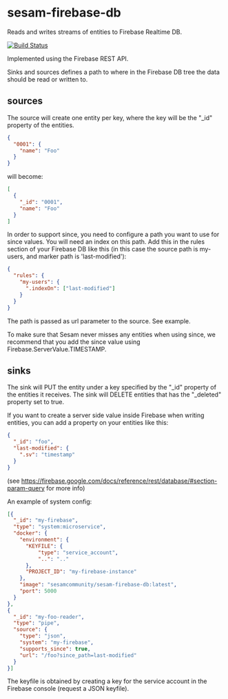 # sesam-firebase-db
Reads and writes streams of entities to Firebase Realtime DB.

[![Build Status](https://travis-ci.org/sesam-community/sesam-firebase-db.svg?branch=master)](https://travis-ci.org/sesam-community/sesam-firebase-db)

Implemented using the Firebase REST API.

Sinks and sources defines a path to where in the Firebase DB tree the data should be read or written to.

## sources
The source will create one entity per key, where the key will be the "_id" property of the entities.
```json
{
  "0001": {
    "name": "Foo"
  }
}
```
will become:
```json
[
  {
    "_id": "0001",
    "name": "Foo"
  }
]
```

In order to support since, you need to configure a path you want to use for since values. You will need an index on this path. Add this in the rules section
of your Firebase DB like this (in this case the source path is my-users, and marker path is 'last-modified'):
```json
{
  "rules": {
    "my-users": {
      ".indexOn": ["last-modified"]
    }
  }
}
```

The path is passed as url parameter to the source. See example.

To make sure that Sesam never misses any entities when using since, we recommend that you add the since value using Firebase.ServerValue.TIMESTAMP.

## sinks
The sink will PUT the entity under a key specified by the "_id" property of the entities it receives. The sink will DELETE entities that has the "_deleted" property
set to true.

If you want to create a server side value inside Firebase when writing entities, you can add a property on your entities like this:
```json
{
  "_id": "foo",
  "last-modified": {
    ".sv": "timestamp"
  }
}
```

(see https://firebase.google.com/docs/reference/rest/database/#section-param-query for more info)

An example of system config: 

```json
[{
  "_id": "my-firebase",
  "type": "system:microservice",
  "docker": {
    "environment": {
      "KEYFILE": {
          "type": "service_account",
          "..": ".."
      },
      "PROJECT_ID": "my-firebase-instance"
    },
    "image": "sesamcommunity/sesam-firebase-db:latest",
    "port": 5000
  }
},
{
  "_id": "my-foo-reader",
  "type": "pipe",
  "source": {
    "type": "json",
    "system": "my-firebase",
    "supports_since": true,
    "url": "/foo?since_path=last-modified"
  }
}]
```

The keyfile is obtained by creating a key for the service account in the Firebase console (request a JSON keyfile).
